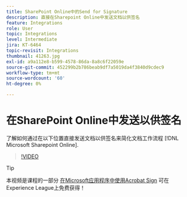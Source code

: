 ```yaml
---
title: SharePoint Online中的Send for Signature
description: 直接在Sharepoint Online中发送文档以供签名
feature: Integrations
role: User
topic: Integrations
level: Intermediate
jira: KT-6464
topic-revisit: Integrations
thumbnail: 41263.jpg
exl-id: a9a112e8-b599-4578-86da-8a8c6f22059e
source-git-commit: 452299b2b786beab9df7a5019da4f3840d9cdec9
workflow-type: tm+mt
source-wordcount: '60'
ht-degree: 0%

---
```


# 在SharePoint Online中发送以供签名

了解如何通过在以下位置直接发送文档以供签名来简化文档工作流程 [!DNL Microsoft Sharepoint Online].

>[!VIDEO](https://video.tv.adobe.com/v/41263?quality=12&learn=on&hidetitle=true)

>[!TIP]
>
>本视频是课程的一部分 [在Microsoft应用程序中使用Acrobat Sign](https://experienceleague.adobe.com/?recommended=Sign-U-1-2020.2) 可在Experience League上免费获得！
